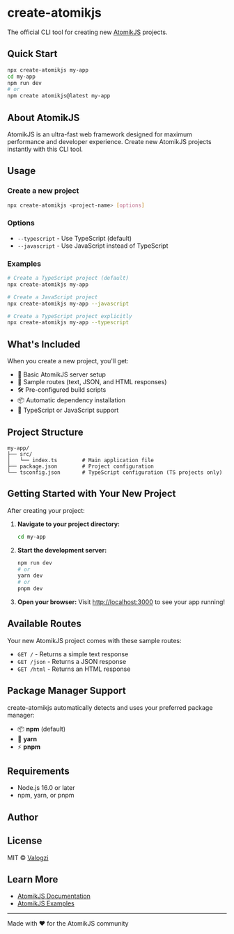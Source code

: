 # create-atomikjs

The official CLI tool for creating new [AtomikJS](https://github.com/Valogzi/atomikjs) projects.

## Quick Start

```bash
npx create-atomikjs my-app
cd my-app
npm run dev
# or
npm create atomikjs@latest my-app
```

## About AtomikJS

AtomikJS is an ultra-fast web framework designed for maximum performance and developer experience. Create new AtomikJS projects instantly with this CLI tool.

## Usage

### Create a new project

```bash
npx create-atomikjs <project-name> [options]
```

### Options

- `--typescript` - Use TypeScript (default)
- `--javascript` - Use JavaScript instead of TypeScript

### Examples

```bash
# Create a TypeScript project (default)
npx create-atomikjs my-app

# Create a JavaScript project
npx create-atomikjs my-app --javascript

# Create a TypeScript project explicitly
npx create-atomikjs my-app --typescript
```

## What's Included

When you create a new project, you'll get:

- 🚀 Basic AtomikJS server setup
- 📝 Sample routes (text, JSON, and HTML responses)
- 🛠️ Pre-configured build scripts
- 📦 Automatic dependency installation
- 🎯 TypeScript or JavaScript support

## Project Structure

```
my-app/
├── src/
│   └── index.ts        # Main application file
├── package.json        # Project configuration
└── tsconfig.json       # TypeScript configuration (TS projects only)
```

## Getting Started with Your New Project

After creating your project:

1. **Navigate to your project directory:**

   ```bash
   cd my-app
   ```

2. **Start the development server:**

   ```bash
   npm run dev
   # or
   yarn dev
   # or
   pnpm dev
   ```

3. **Open your browser:** Visit [http://localhost:3000](http://localhost:3000) to see your app running!

## Available Routes

Your new AtomikJS project comes with these sample routes:

- `GET /` - Returns a simple text response
- `GET /json` - Returns a JSON response
- `GET /html` - Returns an HTML response

## Package Manager Support

create-atomikjs automatically detects and uses your preferred package manager:

- 📦 **npm** (default)
- 🧶 **yarn**
- ⚡ **pnpm**

## Requirements

- Node.js 16.0 or later
- npm, yarn, or pnpm

## Author

## License

MIT © [Valogzi](https://github.com/valogzi)

## Learn More

- [AtomikJS Documentation](https://github.com/Valogzi/atomik)
- [AtomikJS Examples](https://github.com/Valogzi/Atomik/tree/main/src/exemples)

---

Made with ❤️ for the AtomikJS community
